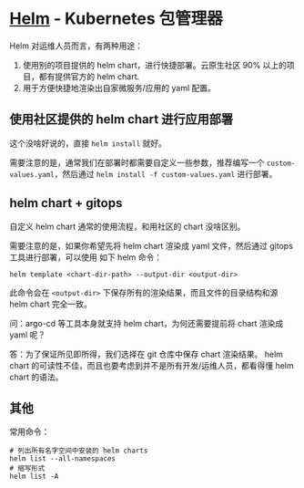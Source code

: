# [Helm](https://github.com/helm/helm) - Kubernetes 包管理器

Helm 对运维人员而言，有两种用途：

1. 使用别的项目提供的 helm chart，进行快捷部署。云原生社区 90% 以上的项目，都有提供官方的 helm chart.
2. 用于方便快捷地渲染出自家微服务/应用的 yaml 配置。

## 使用社区提供的 helm chart 进行应用部署

这个没啥好说的，直接 `helm install` 就好。

需要注意的是，通常我们在部署时都需要自定义一些参数，推荐编写一个 `custom-values.yaml`，然后通过 `helm install -f custom-values.yaml` 进行部署。


## helm chart + gitops

自定义 helm chart 通常的使用流程，和用社区的 chart 没啥区别。

需要注意的是，如果你希望先将 helm chart 渲染成 yaml 文件，然后通过 gitops 工具进行部署，可以使用 如下 helm 命令：

```
helm template <chart-dir-path> --output-dir <output-dir>
```

此命令会在 `<output-dir>` 下保存所有的渲染结果，而且文件的目录结构和源 helm chart 完全一致。


问：argo-cd 等工具本身就支持 helm chart，为何还需要提前将 chart 渲染成 yaml 呢？

答：为了保证所见即所得，我们选择在 git 仓库中保存 chart 渲染结果。
helm chart 的可读性不佳，而且也要考虑到并不是所有开发/运维人员，都看得懂 helm chart 的语法。


## 其他

常用命令：

```shell
# 列出所有名字空间中安装的 helm charts
helm list --all-namespaces
# 缩写形式
helm list -A
```

